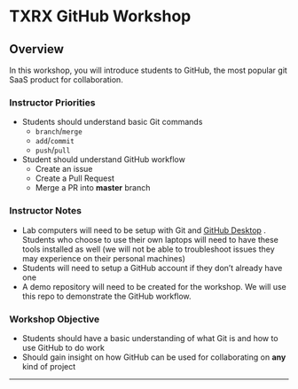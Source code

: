 # TXRX GitHub Workshop
## Overview
In this workshop, you will  introduce students to GitHub, the most popular git SaaS product for collaboration. 

### Instructor Priorities
* Students should understand basic Git commands
	* `branch`/`merge`
	* `add`/`commit`
	* `push`/`pull`
* Student should understand GitHub workflow
	* Create an issue 
	* Create a Pull Request 
	* Merge a PR into **master** branch
	
### Instructor Notes
* Lab computers will need to be setup with Git and [GitHub Desktop](https://desktop.github.com/) . Students who choose to use their own laptops will need to have these tools installed as well (we will not be able to troubleshoot issues they may experience on their personal machines)
* Students will need to setup a GitHub account if they don’t already have one
* A demo repository will need to be created for the workshop. We will use this repo to demonstrate the GitHub workflow. 
### Workshop Objective
* Students should have a basic understanding of what Git is and how to use GitHub to do work
* Should gain insight on how GitHub can be used for collaborating on **any** kind of project
---
